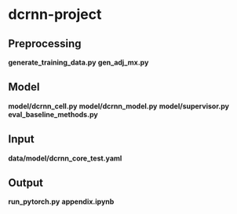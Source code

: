 # dcrnn-project

## Preprocessing
**generate_training_data.py**
**gen_adj_mx.py**

## Model
**model/dcrnn_cell.py**
**model/dcrnn_model.py**
**model/supervisor.py**
**eval_baseline_methods.py**

## Input
**data/model/dcrnn_core_test.yaml**

## Output
**run_pytorch.py**
**appendix.ipynb**